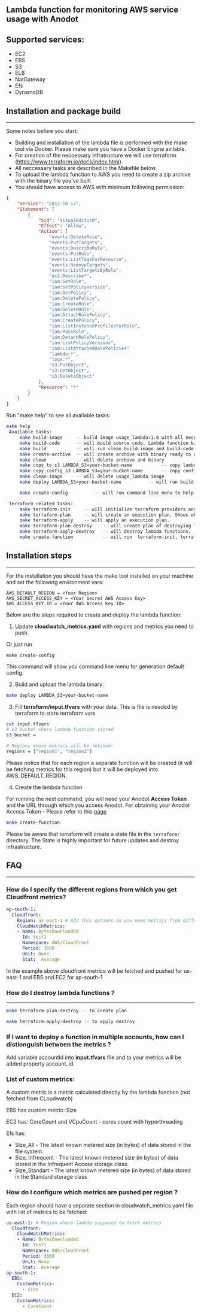 ## Lambda function for monitoring AWS service usage with Anodot

## Supported services:
- EC2
- EBS
- S3
- ELB 
- NatGateway
- Efs
- DynamoDB

## Installation and package build
---
Some notes before you start: 
- Building and installation of the lambda file is performed with the make tool via Docker. Please make sure you have a Docker Engine avilable.
- For creation of the neccessary infratructure we will use terraform (https://www.terraform.io/docs/index.html)
- All neccessary tasks are described in the Makefile below. 
- To upload the lambda function to AWS you need to create a zip archive with the binary file you've built
- You should have access to AWS with minimum following permission:
``` json
{
    "Version": "2012-10-17",
    "Statement": [
        {
            "Sid": "VisualEditor0",
            "Effect": "Allow",
            "Action": [
                "events:DeleteRule",
                "events:PutTargets",
                "events:DescribeRule",
                "events:PutRule",
                "events:ListTagsForResource",
                "events:RemoveTargets",
                "events:ListTargetsByRule",
                "ec2:Describe*",
                "iam:GetRole",
                "iam:GetPolicyVersion",
                "iam:GetPolicy",
                "iam:DeletePolicy",
                "iam:CreateRole",
                "iam:DeleteRole",
                "iam:AttachRolePolicy",
                "iam:CreatePolicy",
                "iam:ListInstanceProfilesForRole",
                "iam:PassRole",
                "iam:DetachRolePolicy",
                "iam:ListPolicyVersions",
                "iam:ListAttachedRolePolicies"
                "lambda:*",
                "logs:*",
                "s3:PutObject",
                "s3:GetObject",
                "s3:DeleteObject"
            ],
            "Resource": "*"
        }
    ]
}
``` 
Run "make help" to see all available tasks:

```bash
make help
 Available tasks:
	 make build-image     -- build image usage_lambda:1.0 with all necessary dependencies for lambda function build and lamdba function creation
	 make build-code      -- will build source code. Lambda function binary name usage_lambda
	 make build           -- will run clean build-image and build-code
	 make create-archive  -- will create archive with binary ready to upload on S3
	 make clean           -- will delete archive and binary
	 make copy_to_s3 LAMBDA_S3=your-bucket-name           -- copy lambda archive to s3
	 make copy_config_s3 LAMBDA_S3=your-bucket-name       -- copy config file to s3
	 make clean-image     -- will delete usage_lambda image
	 make deploy LAMBDA_S3=your-bucket-name          -- will run build-image, build, build-image, copy_to_s3

	 make create-config          -- will run command line menu to help build a new config file

 Terraform related tasks:
	 make terraform-init     -- will initialize terraform providers and modules
	 make terraform-plan     -- will create an execution plan. Shows what will done. What services will be created
	 make terraform-apply    -- will apply an execution plan.
	 make terraform-plan-destroy    -- will create plan of destroying lambda function.
	 make terraform-apply-destroy   -- will destroy lambda functions.
	 make create-function           -- will run  terraform-init, terraform-plan, terraform-apply .
``` 

## Installation steps
---
For the installation you should have the make tool installed on your machine and set the following environment vars:

``` 
AWS_DEFAULT_REGION = <Your Region>
AWS_SECRET_ACCESS_KEY = <Your Secret AWS Access Key>
AWS_ACCESS_KEY_ID = <Your AWS Access Key ID>
``` 

Below are the steps required to create and deploy the lambda function:

1. Update **cloudwatch_metrics.yaml** with regions and metrics you need to push. 

Or just run 
```
make create-config
```
This command will show you command line menu for generation default config. 

2. Build and upload the lambda binary:

``` bash
make deploy LAMBDA_S3=your-bucket-name
```

3.  Fill **terraform/input.tfvars** with your data. This is file is needed by terraform to store terraform vars

``` bash 
cat input.tfvars
# s3 bucket where lambda function stored
s3_bucket =

# Regions where metrics will be fetched:
regions = ["region1", "region2"]
```

Please notice that for each region a separate function will be created (it will be fetching metrics for this region) but it will be deployed into AWS_DEFAULT_REGION. 



4. Create the lambda function

For running the next command, you will need your Anodot **Access Token** and the URL through which you access Anodot.
For obtaining your Anodot Access Token - Please refer to this [page](https://support.anodot.com/hc/en-us/articles/360002631114-Token-Management-) 

```bash
make create-function
```

Please be aware that terraform will create a state file in the ```terraform/``` directory. The State is highly important for future updates and destroy infrastructure.

## FAQ 
---

### How do I specify the different regions from which you get Cloudfront metrics?
``` yaml
ap-south-1:
  Cloudfront:
    Region: us-east-1 # Add this options in you need metrics from different region
    CloudWatchMetrics:
    - Name: BytesDownloaded
      Id: test1
      Namespace: AWS/CloudFront
      Period: 3600
      Unit: None
      Stat:  Average
```
In the example above cloudfront metrics will be fetched and pushed for us-east-1 and EBS and EC2 for ap-south-1

### How do I destroy lambda functions ?
---
``` bash
make terraform-plan-destroy -- to create plan 

make terraform-apply-destroy -- to apply destroy
```
### If I want to deploy a function in multiple accounts, how can I distionguish between the metrics ?

Add variable accountId into **input.tfvars** file and to your metrics will be added property account_id.

### List of custom metrics:
A custom metric is a metric calculated directly by the lambda function (not fetched from CLoudwatch)

EBS has custom metric: Size

EC2 has: CoreCount and VCpuCount - cores count with hyperthreading 

Efs has: 
- Size_All - The latest known metered size (in bytes) of data stored in the file system.
- Size_Infrequent - The latest known metered size (in bytes) of data stored in the Infrequent Access storage class.
- Size_Standart - The latest known metered size (in bytes) of data stored in the Standard storage class

### How do I configure which metrics are pushed per region ?
Each region should have a separate section in cloudwatch_metrics.yaml file with list of metrics to be fetched: 
```yaml
us-east-1: # Region where lambda supposed to fetch metrics
  Cloudfront:
    CloudWatchMetrics:
    - Name: BytesDownloaded
      Id: test1
      Namespace: AWS/CloudFront
      Period: 3600
      Unit: None
      Stat:  Average
ap-south-1:
  EBS:
    CustomMetrics:
      - Size
  EC2:
    CustomMetrics:
      - CoreCount
```

